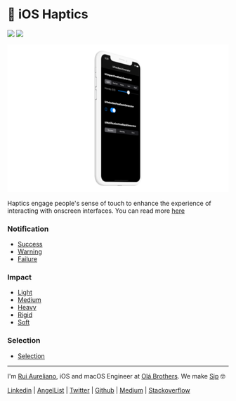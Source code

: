 # 📱 iOS Haptics 
[![](https://img.shields.io/badge/license-MIT-0f73b4.svg)](./LICENSE.md) [![](https://img.shields.io/badge/swift-5.3-0f73b4.svg)](https://swift.org/blog/swift-5-3-released/) 

![](images/iphone-portrait.png)

Haptics engage people's sense of touch to enhance the experience of interacting with onscreen interfaces. You can read more [here](https://developer.apple.com/design/human-interface-guidelines/ios/user-interaction/haptics/) 

### Notification

-   [Success](https://developer.apple.com/design/human-interface-guidelines/ios/user-interaction/haptics/#)
-   [Warning](https://developer.apple.com/design/human-interface-guidelines/ios/user-interaction/haptics/#)
-   [Failure](https://developer.apple.com/design/human-interface-guidelines/ios/user-interaction/haptics/#)

### Impact

-   [Light](https://developer.apple.com/design/human-interface-guidelines/ios/user-interaction/haptics/#)
-   [Medium](https://developer.apple.com/design/human-interface-guidelines/ios/user-interaction/haptics/#)
-   [Heavy](https://developer.apple.com/design/human-interface-guidelines/ios/user-interaction/haptics/#)
-   [Rigid](https://developer.apple.com/design/human-interface-guidelines/ios/user-interaction/haptics/#)
-   [Soft](https://developer.apple.com/design/human-interface-guidelines/ios/user-interaction/haptics/#)

### Selection

-   [Selection](https://developer.apple.com/design/human-interface-guidelines/ios/user-interaction/haptics/#)

---

I'm [Rui Aureliano](http://ruiaureliano.com), iOS and macOS Engineer at [Olá Brothers](https://theolabrothers.com). We make [Sip](https://sipapp.io) 🤓

[Linkedin](https://www.linkedin.com/in/ruiaureliano) | [AngelList](https://angel.co/ruiaureliano) | [Twitter](https://twitter.com/ruiaureliano) | [Github](https://github.com/ruiaureliano) | [Medium](https://medium.com/@ruiaureliano) | [Stackoverflow](https://stackoverflow.com/users/881095/ruiaureliano)
